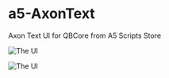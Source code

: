 # a5-AxonText
Axon Text UI for QBCore from A5 Scripts Store

![The UI](https://i.imgur.com/vMIGsw3.png)

![The UI](https://i.imgur.com/pq6iBdj.jpeg)
